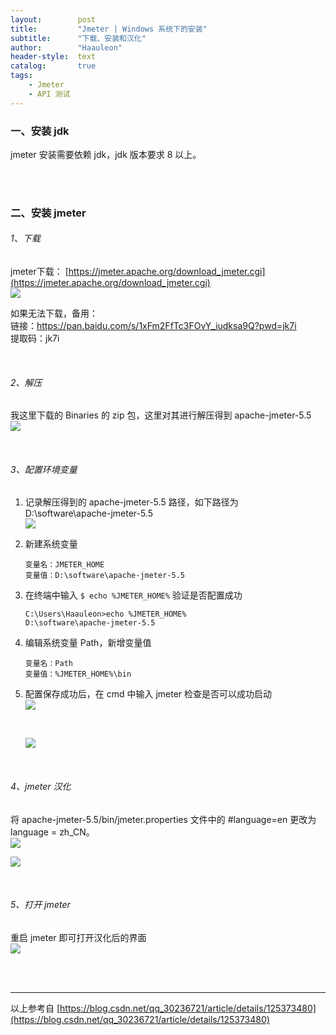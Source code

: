 ```yaml
---
layout:        post
title:         "Jmeter | Windows 系统下的安装"
subtitle:      "下载、安装和汉化"
author:        "Haauleon"
header-style:  text
catalog:       true
tags:
    - Jmeter
    - API 测试
---
```


### 一、安装 jdk
jmeter 安装需要依赖 jdk，jdk 版本要求 8 以上。                  

<br>
<br>

### 二、安装 jmeter
###### 1、下载
jmeter下载： [https://jmeter.apache.org/download_jmeter.cgi](https://jmeter.apache.org/download_jmeter.cgi)        
![](\img\in-post\post-jmeter\2022-09-05-jmeter-install-win-1.jpg)       

如果无法下载，备用：     
链接：https://pan.baidu.com/s/1xFm2FfTc3FOvY_iudksa9Q?pwd=jk7i         
提取码：jk7i       

<br>

###### 2、解压
我这里下载的 Binaries 的 zip 包，这里对其进行解压得到 apache-jmeter-5.5              
![](\img\in-post\post-jmeter\2022-09-05-jmeter-install-win-2.jpg)     

<br>

###### 3、配置环境变量
1. 记录解压得到的 apache-jmeter-5.5 路径，如下路径为 D:\software\apache-jmeter-5.5               
    ![](\img\in-post\post-jmeter\2022-09-05-jmeter-install-win-2.jpg)   
2. 新建系统变量           
    ```
    变量名：JMETER_HOME   
    变量值：D:\software\apache-jmeter-5.5
    ```
3. 在终端中输入 `$ echo %JMETER_HOME%` 验证是否配置成功        
    ```
    C:\Users\Haauleon>echo %JMETER_HOME%
    D:\software\apache-jmeter-5.5
    ```
4. 编辑系统变量 Path，新增变量值          
    ```
    变量名：Path   
    变量值：%JMETER_HOME%\bin
    ```           
5. 配置保存成功后，在 cmd 中输入 jmeter 检查是否可以成功启动        
    ![](\img\in-post\post-jmeter\2022-09-05-jmeter-install-win-3.jpg)       

    <br>

    ![](\img\in-post\post-jmeter\2022-09-05-jmeter-install-win-4.jpg)

<br>

###### 4、jmeter 汉化
将 apache-jmeter-5.5/bin/jmeter.properties 文件中的 #language=en 更改为 language = zh_CN。      
![](\img\in-post\post-jmeter\2022-09-05-jmeter-install-win-5.jpg)     

![](\img\in-post\post-jmeter\2022-09-05-jmeter-install-win-6.jpg)

<br>

###### 5、打开 jmeter
重启 jmeter 即可打开汉化后的界面      
![](\img\in-post\post-jmeter\2022-09-05-jmeter-install-win-7.jpg)

<br>
<br>

---
以上参考自 [https://blog.csdn.net/qq_30236721/article/details/125373480](https://blog.csdn.net/qq_30236721/article/details/125373480)